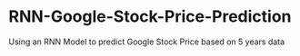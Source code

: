 # RNN-Google-Stock-Price-Prediction
Using an RNN Model to predict Google Stock Price based on 5 years data
